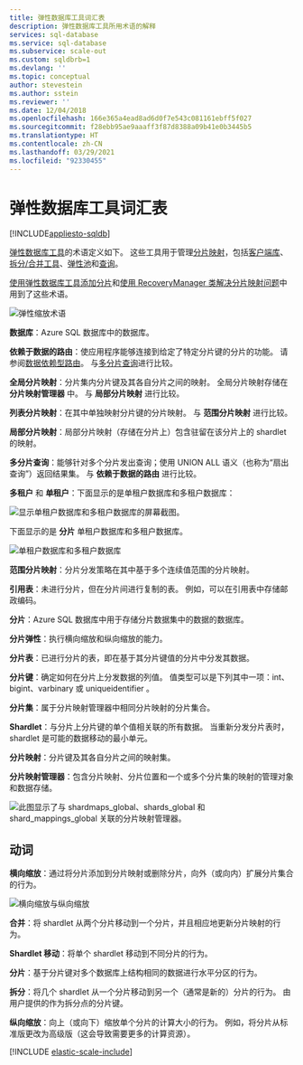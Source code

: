```yaml
---
title: 弹性数据库工具词汇表
description: 弹性数据库工具所用术语的解释
services: sql-database
ms.service: sql-database
ms.subservice: scale-out
ms.custom: sqldbrb=1
ms.devlang: ''
ms.topic: conceptual
author: stevestein
ms.author: sstein
ms.reviewer: ''
ms.date: 12/04/2018
ms.openlocfilehash: 166e365a4ead8ad6d0f7e543c081161ebff5f027
ms.sourcegitcommit: f28ebb95ae9aaaff3f87d8388a09b41e0b3445b5
ms.translationtype: HT
ms.contentlocale: zh-CN
ms.lasthandoff: 03/29/2021
ms.locfileid: "92330455"
---
```

# <a name="elastic-database-tools-glossary"></a>弹性数据库工具词汇表
[!INCLUDE[appliesto-sqldb](../includes/appliesto-sqldb.md)]

[弹性数据库工具](elastic-scale-introduction.md)的术语定义如下。 这些工具用于管理[分片映射](elastic-scale-shard-map-management.md)，包括[客户端库](elastic-database-client-library.md)、[拆分/合并工具](elastic-scale-overview-split-and-merge.md)、[弹性池](elastic-pool-overview.md)和[查询](elastic-query-overview.md)。 

[使用弹性数据库工具添加分片](elastic-scale-add-a-shard.md)和[使用 RecoveryManager 类解决分片映射问题](elastic-database-recovery-manager.md)中用到了这些术语。

![弹性缩放术语][1]

**数据库**：Azure SQL 数据库中的数据库。 

**依赖于数据的路由**：使应用程序能够连接到给定了特定分片键的分片的功能。 请参阅[数据依赖型路由](elastic-scale-data-dependent-routing.md)。 与[多分片查询](elastic-scale-multishard-querying.md)进行比较。

**全局分片映射**：分片集内分片键及其各自分片之间的映射。 全局分片映射存储在 **分片映射管理器** 中。 与 **局部分片映射** 进行比较。

**列表分片映射**：在其中单独映射分片键的分片映射。 与 **范围分片映射** 进行比较。   

**局部分片映射**：局部分片映射（存储在分片上）包含驻留在该分片上的 shardlet 的映射。

**多分片查询**：能够针对多个分片发出查询；使用 UNION ALL 语义（也称为“扇出查询”）返回结果集。 与 **依赖于数据的路由** 进行比较。

**多租户** 和 **单租户**：下面显示的是单租户数据库和多租户数据库：

![显示单租户数据库和多租户数据库的屏幕截图。](./media/elastic-scale-glossary/multi-single-simple.png)

下面显示的是 **分片** 单租户数据库和多租户数据库。 

![单租户数据库和多租户数据库](./media/elastic-scale-glossary/shards-single-multi.png)

**范围分片映射**：分片分发策略在其中基于多个连续值范围的分片映射。 

**引用表**：未进行分片，但在分片间进行复制的表。 例如，可以在引用表中存储邮政编码。 

**分片**：Azure SQL 数据库中用于存储分片数据集中的数据的数据库。 

**分片弹性**：执行横向缩放和纵向缩放的能力。

**分片表**：已进行分片的表，即在基于其分片键值的分片中分发其数据。 

**分片键**：确定如何在分片上分发数据的列值。 值类型可以是下列其中一项：int、bigint、varbinary 或 uniqueidentifier   。 

**分片集**：属于分片映射管理器中相同分片映射的分片集合。  

**Shardlet**：与分片上分片键的单个值相关联的所有数据。 当重新分发分片表时，shardlet 是可能的数据移动的最小单元。 

**分片映射**：分片键及其各自分片之间的映射集。

**分片映射管理器**：包含分片映射、分片位置和一个或多个分片集的映射的管理对象和数据存储。

![此图显示了与 shardmaps_global、shards_global 和 shard_mappings_global 关联的分片映射管理器。][2]

## <a name="verbs"></a>动词
**横向缩放**：通过将分片添加到分片映射或删除分片，向外（或向内）扩展分片集合的行为。

![横向缩放与纵向缩放][3]

**合并**：将 shardlet 从两个分片移动到一个分片，并且相应地更新分片映射的行为。

**Shardlet 移动**：将单个 shardlet 移动到不同分片的行为。 

**分片**：基于分片键对多个数据库上结构相同的数据进行水平分区的行为。

**拆分**：将几个 shardlet 从一个分片移动到另一个（通常是新的）分片的行为。 由用户提供的作为拆分点的分片键。

**纵向缩放**：向上（或向下）缩放单个分片的计算大小的行为。 例如，将分片从标准版更改为高级版（这会导致需要更多的计算资源）。 

[!INCLUDE [elastic-scale-include](../../../includes/elastic-scale-include.md)]

<!--Image references-->
[1]: ./media/elastic-scale-glossary/glossary.png
[2]: ./media/elastic-scale-glossary/mappings.png
[3]: ./media/elastic-scale-glossary/h_versus_vert.png

